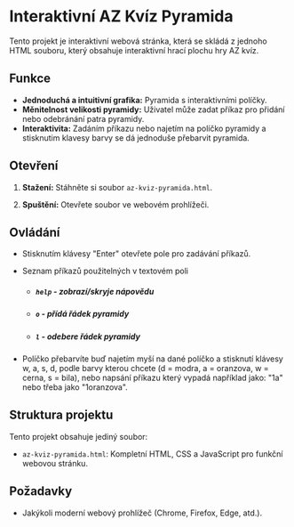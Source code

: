 # Interaktivní AZ Kvíz Pyramida

Tento projekt je interaktivní webová stránka, která se skládá z jednoho HTML souboru, který obsahuje interaktivní hrací plochu hry AZ kvíz.

## Funkce
- **Jednoduchá a intuitivní grafika:** Pyramida s interaktivními políčky.
- **Měnitelnost velikosti pyramidy:** Uživatel může zadat příkaz pro přidání nebo odebránání patra pyramidy.
- **Interaktivita:** Zadáním příkazu nebo najetím na políčko pyramidy a stisknutim klavesy barvy se dá jednoduše přebarvit pyramida.


## Otevření
1. **Stažení:** Stáhněte si soubor `az-kviz-pyramida.html`.

2. **Spuštění:** Otevřete soubor ve webovém prohlížeči.

## Ovládání
- Stisknutím klávesy "Enter" otevřete pole pro zadávání příkazů.
- Seznam příkazů použitelných v textovém poli
  - ##### `help` - zobrazí/skryje nápovědu
  - ##### `o` - přídá řádek pyramidy
  - ##### `l` - odebere řádek pyramidy
  
- Políčko přebarvíte buď najetím myší na dané políčko a stisknutí klávesy w, a, s, d, podle barvy kterou chcete (d = modra, a = oranzova, w = cerna, s = bila), nebo napsání příkazu který vypadá například jako: "1a" nebo třeba jako "1oranzova".

## Struktura projektu
Tento projekt obsahuje jediný soubor:

- `az-kviz-pyramida.html`: Kompletní HTML, CSS a JavaScript pro funkční webovou stránku.


## Požadavky
- Jakýkoli moderní webový prohlížeč (Chrome, Firefox, Edge, atd.).
